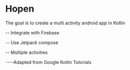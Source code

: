 # Hopen
The goal is to create a multi activity android app in Kotlin


 -- Integrate with Firebase
 
 
 -- Use Jetpack compose
 
 
 -- Multiple activities
 
 
 
 ----Adapted from Google Kotlin Tutorials
 
